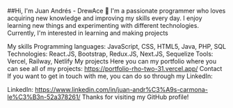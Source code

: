 
##Hi, I'm Juan Andrés - DrewAce 👋
I'm a passionate programmer who loves acquiring new knowledge and improving my skills every day. I enjoy learning new things and experimenting with different technologies. Currently, I'm interested in learning and making projects

My skills
Programming languages: JavaScript, CSS, HTML5, Java, PHP, SQL
Technologies: React.JS, Bootstrap, Redux.JS, Next.JS, Sequelize
Tools: Vercel, Railway, Netlify
My projects
Here you can my portfolio where you can see all of my projects:
https://portfolio-rho-two-31.vercel.app/
Contact
If you want to get in touch with me, you can do so through my LinkedIn:


LinkedIn: https://www.linkedin.com/in/juan-andr%C3%A9s-carmona-le%C3%B3n-52a378261/
Thanks for visiting my GitHub profile!
<!--
**DrewAce/DrewAce** is a ✨ _special_ ✨ repository because its `README.md` (this file) appears on your GitHub profile.

Here are some ideas to get you started:

- 🔭 I’m currently working on ...
- 🌱 I’m currently learning ...
- 👯 I’m looking to collaborate on ...
- 🤔 I’m looking for help with ...
- 💬 Ask me about ...
- 📫 How to reach me: ...
- 😄 Pronouns: ...
- ⚡ Fun fact: ...
-->
